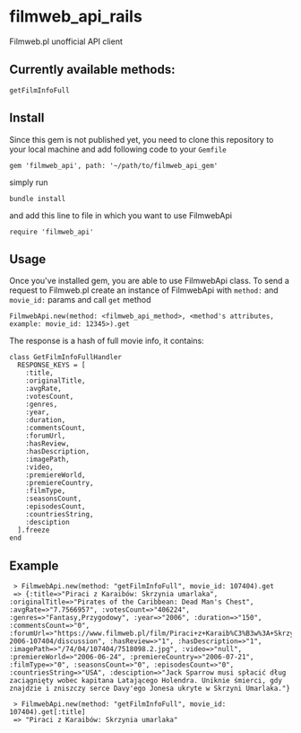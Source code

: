 # filmweb_api_rails
Filmweb.pl unofficial API client

## Currently available methods:
```
getFilmInfoFull
```

## Install
Since this gem is not published yet, you need to clone this repository to your local machine and add following code to your `Gemfile`

`gem 'filmweb_api', path: '~/path/to/filmweb_api_gem'`

simply run 

`bundle install`

and add this line to file in which you want to use FilmwebApi

`require 'filmweb_api'` 

## Usage
Once you've installed gem, you are able to use FilmwebApi class. To send a request to Filmweb.pl create an instance of FilmwebApi with `method:` and `movie_id:` params and call `get` method
```
FilmwebApi.new(method: <filmweb_api_method>, <method's attributes, example: movie_id: 12345>).get
```
The response is a hash of full movie info, it contains: 

```
class GetFilmInfoFullHandler
  RESPONSE_KEYS = [
    :title,
    :originalTitle,
    :avgRate,
    :votesCount,
    :genres,
    :year,
    :duration,
    :commentsCount,
    :forumUrl,
    :hasReview,
    :hasDescription,
    :imagePath,
    :video,
    :premiereWorld,
    :premiereCountry,
    :filmType,
    :seasonsCount,
    :episodesCount,
    :countriesString,
    :desciption
  ].freeze
end
```

## Example
```
 > FilmwebApi.new(method: "getFilmInfoFull", movie_id: 107404).get
 => {:title=>"Piraci z Karaibów: Skrzynia umarlaka", :originalTitle=>"Pirates of the Caribbean: Dead Man's Chest", :avgRate=>"7.7566957", :votesCount=>"406224", :genres=>"Fantasy,Przygodowy", :year=>"2006", :duration=>"150", :commentsCount=>"0", :forumUrl=>"https://www.filmweb.pl/film/Piraci+z+Karaib%C3%B3w%3A+Skrzynia+umarlaka-2006-107404/discussion", :hasReview=>"1", :hasDescription=>"1", :imagePath=>"/74/04/107404/7518098.2.jpg", :video=>"null", :premiereWorld=>"2006-06-24", :premiereCountry=>"2006-07-21", :filmType=>"0", :seasonsCount=>"0", :episodesCount=>"0", :countriesString=>"USA", :desciption=>"Jack Sparrow musi spłacić dług zaciągnięty wobec kapitana Latającego Holendra. Uniknie śmierci, gdy znajdzie i zniszczy serce Davy'ego Jonesa ukryte w Skrzyni Umarlaka."}
 
 > FilmwebApi.new(method: "getFilmInfoFull", movie_id: 107404).get[:title]
 => "Piraci z Karaibów: Skrzynia umarlaka"
 ```
